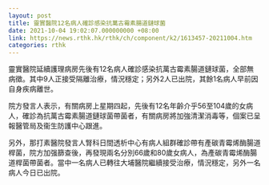 ```yaml
---
layout: post
title: 靈實醫院12名病人確診感染抗萬古霉素腸道鏈球菌
date: 2021-10-04 19:02:07.000000000 +08:00
link: https://news.rthk.hk/rthk/ch/component/k2/1613457-20211004.htm
categories: rthk
---
```


靈實醫院延續護理病房先後有12名病人確診感染抗萬古霉素腸道鏈球菌，全部無病徵。其中9人正接受隔離治療，情況穩定；另外2人已出院，其餘1名病人早前因自身疾病離世。

院方發言人表示，有關病房上星期四起，先後有12名年齡介乎56至104歲的女病人，確診為抗萬古霉素腸道鏈球菌帶菌者，有關病房將加強清潔消毒等，個案已呈報醫管局及衞生防護中心跟進。

另外，那打素醫院發言人腎科日間透析中心有病人組群確診帶有產碳青霉烯酶腸道桿菌，院方加强篩查後，再發現兩名分別66歲和80歲女病人，為產碳青霉烯酶腸道桿菌帶菌者。當中一名病人已轉往大埔醫院繼續接受治療，情況穩定，另外一名病人今日已出院。
